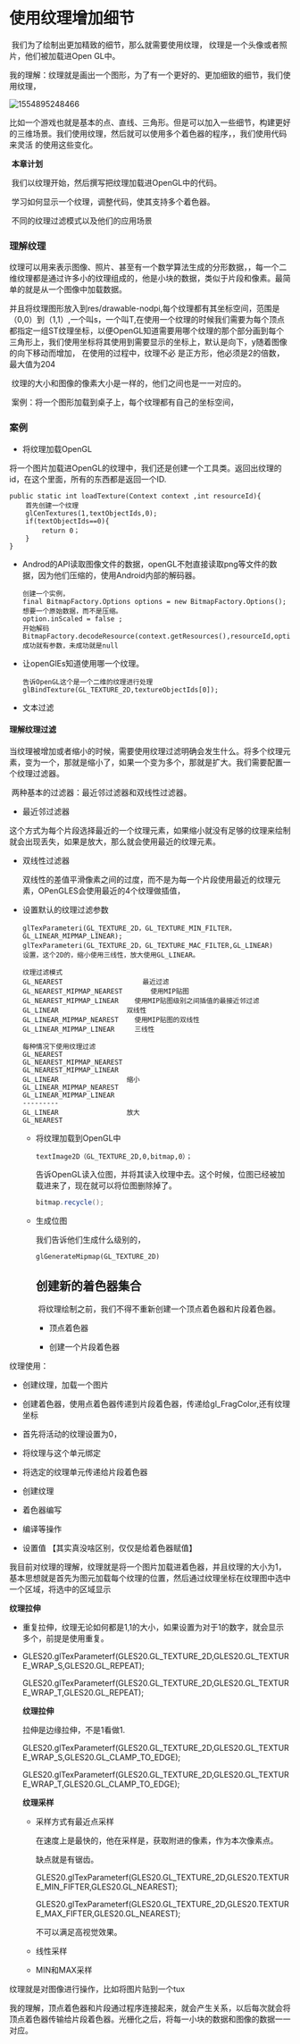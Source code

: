 # 使用纹理增加细节

​	我们为了绘制出更加精致的细节，那么就需要使用纹理， 纹理是一个头像或者照片，他们被加载进Open GL中。

​	我的理解：纹理就是画出一个图形，为了有一个更好的、更加细致的细节，我们使用纹理，

![1554895248466](1554895248466.png)

​	比如一个游戏也就是基本的点、直线、三角形。但是可以加入一些细节，构建更好的三维场景。我们使用纹理，然后就可以使用多个着色器的程序，，我们使用代码来灵活 的使用这些变化。

​	**本章计划**

​	我们以纹理开始，然后撰写把纹理加载进OpenGL中的代码。

​	学习如何显示一个纹理，调整代码，使其支持多个着色器。

​	不同的纹理过滤模式以及他们的应用场景

### 理解纹理

​	纹理可以用来表示图像、照片、甚至有一个数学算法生成的分形数据，，每一个二维纹理都是通过许多小的纹理组成的，他是小块的数据，类似于片段和像素。最简单的就是从一个图像中加载数据。

​	并且将纹理图形放入到res/drawable-nodpi,每个纹理都有其坐标空间，范围是（0,0）到（1,1）,一个叫s，一个叫T,在使用一个纹理的时候我们需要为每个顶点都指定一组ST纹理坐标，以便OpenGL知道需要用哪个纹理的那个部分画到每个三角形上，我们使用坐标将其使用到需要显示的坐标上，默认是向下，y随着图像的向下移动而增加， 在使用的过程中，纹理不必 是正方形，他必须是2的倍数，最大值为204

​	纹理的大小和图像的像素大小是一样的，他们之间也是一一对应的。

​	案例：将一个图形加载到桌子上，每个纹理都有自己的坐标空间，



###  案例

-  将纹理加载OpenGL

  将一个图片加载进OpenGL的纹理中，我们还是创建一个工具类。返回出纹理的id，在这个里面，所有的东西都是返回一个ID.

```
public static int loadTexture(Context context ,int resourceId){
    首先创建一个纹理
    glCenTextures(1,textObjectIds,0);
    if(textObjectIds==0){
    	return 0；    
    }
}
```

- Androd的API读取图像文件的数据，openGL不尅直接读取png等文件的数据，因为他们压缩的，使用Android内部的解码器。

  ```
  创建一个实例，
  final BitmapFactory.Options options = new BitmapFactory.Options();
  想要一个原始数据，而不是压缩。
  option.inScaled = false ;
  开始解码
  BitmapFactory.decodeResource(context.getResources(),resourceId,option);
  成功就有参数，未成功就是null
  ```

- 让openGlEs知道使用哪一个纹理。

  ```
  告诉OpenGL这个是一个二维的纹理进行处理
  glBindTexture(GL_TEXTURE_2D,textureObjectIds[0]);
  ```

- 文本过滤

#### 理解纹理过滤

​	当纹理被增加或者缩小的时候，需要使用纹理过滤明确会发生什么。将多个纹理元素，变为一个，那就是缩小了，如果一个变为多个，那就是扩大。我们需要配置一个纹理过滤器。

​	两种基本的过滤器：最近邻过滤器和双线性过滤器。

-  最近邻过滤器

  这个方式为每个片段选择最近的一个纹理元素，如果缩小就没有足够的纹理来绘制就会出现丢失，如果是放大，那么就会使用最近的纹理元素。

- 双线性过滤器

  双线性的差值平滑像素之间的过度，而不是为每一个片段使用最近的纹理元素，OPenGLES会使用最近的4个纹理做插值，

- 设置默认的纹理过滤参数

  ```
  glTexParameteri(GL_TEXTURE_2D，GL_TEXTURE_MIN_FILTER，GL_LINEAR_MIPMAP_LINEAR);
  glTexParameteri(GL_TEXTURE_2D，GL_TEXTURE_MAC_FILTER,GL_LINEAR)
  设置，这个2D的，缩小使用三线性，放大使用GL_LINEAR。
  ```

  ````
  纹理过滤模式
  GL_NEAREST					最近过滤
  GL_NEAREST_MIPMAP_NEAREST 	  使用MIP贴图
  GL_NEAREST_MIPMAP_LINEAR 	  使用MIP贴图级别之间插值的最接近邻过滤
  GL_LINEAR					双线性
  GL_LINEAR_MIPMAP_NEAREST 	  使用MIP贴图的双线性
  GL_LINEAR_MIPMAP_LINEAR 	  三线性
  
  每种情况下使用纹理过滤
  GL_NEAREST
  GL_NEAREST_MIPMAP_NEAREST
  GL_NEAREST_MIPMAP_LINEAR
  GL_LINEAR					缩小
  GL_LINEAR_MIPMAP_NEAREST
  GL_LINEAR_MIPMAP_LINEAR
  ---------
  GL_LINEAR					放大
  GL_NEAREST
  ````

  - 将纹理加载到OpenGL中

    ```
    textImage2D（GL_TEXTURE_2D,0,bitmap,0）；
    ```

    告诉OpenGL读入位图，并将其读入纹理中去。这个时候，位图已经被加载进来了，现在就可以将位图删除掉了。

    ```scala
    bitmap.recycle();
    ```

  - 生成位图

    我们告诉他们生成什么级别的，

    ```
    glGenerateMipmap(GL_TEXTURE_2D)
    ```

    ## 创建新的着色器集合

    ​	将纹理绘制之前，我们不得不重新创建一个顶点着色器和片段着色器。

    - 顶点着色器

    - 创建一个片段着色器







纹理使用：

- 创建纹理，加载一个图片
- 创建着色器，使用点着色器传递到片段着色器，传递给gl_FragColor,还有纹理坐标
- 首先将活动的纹理设置为0，
- 将纹理与这个单元绑定
- 将选定的纹理单元传递给片段着色器



- 创建纹理
- 着色器编写
- 编译等操作
- 设置值 【其实真没啥区别，仅仅是给着色器赋值】



我目前对纹理的理解，纹理就是将一个图片加载进着色器，并且纹理的大小为1，基本思想就是首先为图元加载每个纹理的位置，然后通过纹理坐标在纹理图中选中一个区域，将选中的区域显示

**纹理拉伸**

- 重复拉伸，纹理无论如何都是1,1的大小，如果设置为对于1的数字，就会显示多个，前提是使用重复。

- GLES20.glTexParameterf(GLES20.GL_TEXTURE_2D,GLES20.GL_TEXTURE_WRAP_S,GLES20.GL_REPEAT);

  GLES20.glTexParameterf(GLES20.GL_TEXTURE_2D,GLES20.GL_TEXTURE_WRAP_T,GLES20.GL_REPEAT);



  **纹理拉伸**

  拉伸是边缘拉伸，不是1看做1.

  GLES20.glTexParameterf(GLES20.GL_TEXTURE_2D,GLES20.GL_TEXTURE_WRAP_S,GLES20.GL_CLAMP_TO_EDGE);

  GLES20.glTexParameterf(GLES20.GL_TEXTURE_2D,GLES20.GL_TEXTURE_WRAP_T,GLES20.GL_CLAMP_TO_EDGE);

  **纹理采样**

  - 采样方式有最近点采样

    在速度上是最快的，他在采样是，获取附进的像素，作为本次像素点。

    缺点就是有锯齿。

    GLES20.glTexParameterf(GLES20.GL_TEXTURE_2D,GLES20.TEXTURE_MIN_FIFTER,GLES20.GL_NEAREST);

    GLES20.glTexParameterf(GLES20.GL_TEXTURE_2D,GLES20.TEXTURE_MAX_FIFTER,GLES20.GL_NEAREST);

    不可以满足高视觉效果。

  - 线性采样

    

  - MIN和MAX采样 



纹理就是对图像进行操作，比如将图片贴到一个tux







​	我的理解，顶点着色器和片段通过程序连接起来，就会产生关系，以后每次就会将顶点着色器传输给片段着色器。光栅化之后，将每一小块的数据和图像的数据一一对应。

